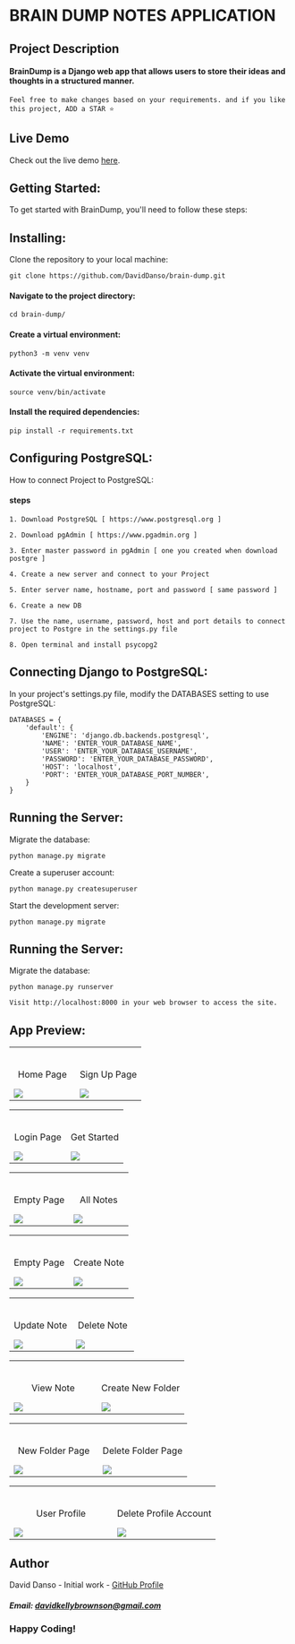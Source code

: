 # BRAIN DUMP NOTES APPLICATION

## Project Description

#### BrainDump is a Django web app that allows users to store their ideas and thoughts in a structured manner. 

`Feel free to make changes based on your requirements. and if you like this project, ADD a STAR ⭐️`

## Live Demo

Check out the live demo [here](https://brain-dump.onrender.com).

## Getting Started:
To get started with BrainDump, you'll need to follow these steps:

## Installing:
Clone the repository to your local machine:
```
git clone https://github.com/DavidDanso/brain-dump.git
```

#### Navigate to the project directory:
```
cd brain-dump/
```

#### Create a virtual environment:
```
python3 -m venv venv
```

#### Activate the virtual environment:
```
source venv/bin/activate
```

#### Install the required dependencies:
```
pip install -r requirements.txt
```

## Configuring PostgreSQL:
How to connect Project to PostgreSQL:

#### steps
```
1. Download PostgreSQL [ https://www.postgresql.org ]

2. Download pgAdmin [ https://www.pgadmin.org ]

3. Enter master password in pgAdmin [ one you created when download postgre ]

4. Create a new server and connect to your Project

5. Enter server name, hostname, port and password [ same password ]

6. Create a new DB

7. Use the name, username, password, host and port details to connect project to Postgre in the settings.py file

8. Open terminal and install psycopg2
```

## Connecting Django to PostgreSQL:
In your project's settings.py file, modify the DATABASES setting to use PostgreSQL:
```
DATABASES = {
    'default': {
        'ENGINE': 'django.db.backends.postgresql',
        'NAME': 'ENTER_YOUR_DATABASE_NAME',
        'USER': 'ENTER_YOUR_DATABASE_USERNAME',
        'PASSWORD': 'ENTER_YOUR_DATABASE_PASSWORD',
        'HOST': 'localhost',
        'PORT': 'ENTER_YOUR_DATABASE_PORT_NUMBER',
    }
}
```

## Running the Server:
Migrate the database:
```
python manage.py migrate
```

Create a superuser account:
```
python manage.py createsuperuser
```

Start the development server:
```
python manage.py migrate
```

## Running the Server:
Migrate the database:
```
python manage.py runserver
```

`Visit http://localhost:8000 in your web browser to access the site.`


## App Preview:

<table width="100%"> 
<tr>
<td width="50%">      
&nbsp; 
<br>
<p align="center">
  Home Page
</p>
<img src="https://github.com/DavidDanso/brain-dump/blob/main/static/app-UI/home.png" />
</td> 
<td width="50%">
<br>
<p align="center">
  Sign Up Page
</p>
<img src="https://github.com/DavidDanso/brain-dump/blob/main/static/app-UI/sign_up.png" />
</td>
</table>

<table width="100%"> 
<tr>
<td width="50%">      
&nbsp; 
<br>
<p align="center">
  Login Page
</p>
<img src="https://github.com/DavidDanso/brain-dump/blob/main/static/app-UI/login.png" />
</td> 
<td width="50%">
<br>
<p align="center">
  Get Started
</p>
<img src="https://github.com/DavidDanso/brain-dump/blob/main/static/app-UI/get_started.png" />
</td>
</table>

<table width="100%"> 
<tr>
<td width="50%">      
&nbsp; 
<br>
<p align="center">
  Empty Page
</p>
<img src="https://github.com/DavidDanso/brain-dump/blob/main/static/app-UI/empty_allNote.png" />
</td> 
<td width="50%">
<br>
<p align="center">
  All Notes
</p>
<img src="https://github.com/DavidDanso/brain-dump/blob/main/static/app-UI/allNotes.png" />
</td>
</table>

<table width="100%"> 
<tr>
<td width="50%">      
&nbsp; 
<br>
<p align="center">
  Empty Page
</p>
<img src="https://github.com/DavidDanso/brain-dump/blob/main/static/app-UI/empty_quickNote.png" />
</td> 
<td width="50%">
<br>
<p align="center">
  Create Note
</p>
<img src="https://github.com/DavidDanso/brain-dump/blob/main/static/app-UI/createNote.png" />
</td>
</table>

<table width="100%"> 
<tr>
<td width="50%">      
&nbsp; 
<br>
<p align="center">
  Update Note
</p>
<img src="https://github.com/DavidDanso/brain-dump/blob/main/static/app-UI/updateNote.png" />
</td> 
<td width="50%">
<br>
<p align="center">
  Delete Note
</p>
<img src="https://github.com/DavidDanso/brain-dump/blob/main/static/app-UI/deleteNote.png" />
</td>
</table>

<table width="100%"> 
<tr>
<td width="50%">      
&nbsp; 
<br>
<p align="center">
  View Note
</p>
<img src="https://github.com/DavidDanso/brain-dump/blob/main/static/app-UI/viewNote.png" />
</td> 
<td width="50%">
<br>
<p align="center">
  Create New Folder
</p>
<img src="https://github.com/DavidDanso/brain-dump/blob/main/static/app-UI/createFolder.png" />
</td>
</table>

<table width="100%"> 
<tr>
<td width="50%">      
&nbsp; 
<br>
<p align="center">
  New Folder Page
</p>
<img src="https://github.com/DavidDanso/brain-dump/blob/main/static/app-UI/newFolderPage.png" />
</td> 
<td width="50%">
<br>
<p align="center">
  Delete Folder Page
</p>
<img src="https://github.com/DavidDanso/brain-dump/blob/main/static/app-UI/deleteFolder.png" />
</td>
</table>

<table width="100%"> 
<tr>
<td width="50%">      
&nbsp; 
<br>
<p align="center">
  User Profile
</p>
<img src="https://github.com/DavidDanso/brain-dump/blob/main/static/app-UI/userProfile.png" />
</td> 
<td width="50%">
<br>
<p align="center">
  Delete Profile Account
</p>
<img src="https://github.com/DavidDanso/brain-dump/blob/main/static/app-UI/deleteAccount.png" />
</td>
</table>

## Author
David Danso - Initial work - [GitHub Profile](https://github.com/DavidDanso)

##### Email: davidkellybrownson@gmail.com

### Happy Coding!
